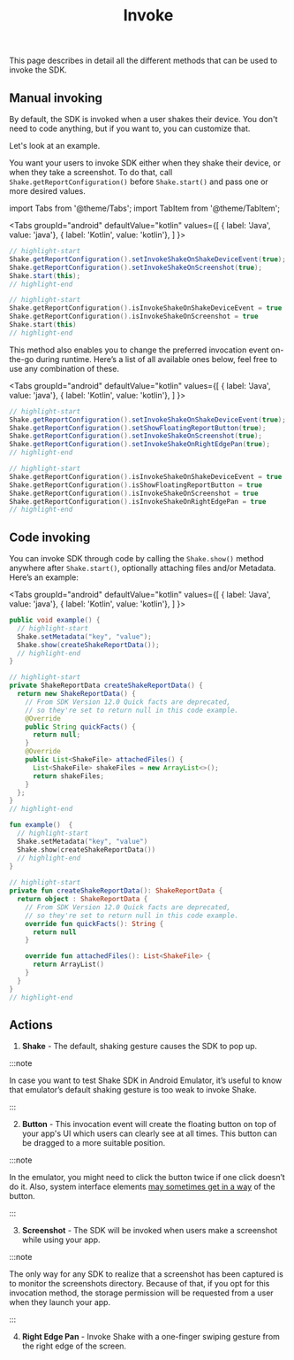 ﻿---
id: invoke
title: Invoke
---
This page describes in detail all the different methods that can be used to invoke the SDK.

## Manual invoking
By default, the SDK is invoked when a user shakes their device.
You don't need to code anything, but if you want to, you can customize that.

Let's look at an example.

You want your users to invoke SDK either when they shake their device, or when they take a screenshot. 
To do that, call `Shake.getReportConfiguration()` before `Shake.start()` and pass one or more desired values.

import Tabs from '@theme/Tabs';
import TabItem from '@theme/TabItem';

<Tabs
  groupId="android"
  defaultValue="kotlin"
  values={[
    { label: 'Java', value: 'java'},
    { label: 'Kotlin', value: 'kotlin'},
  ]
}>

<TabItem value="java">

```java title="App.java"
// highlight-start
Shake.getReportConfiguration().setInvokeShakeOnShakeDeviceEvent(true);
Shake.getReportConfiguration().setInvokeShakeOnScreenshot(true);
Shake.start(this);
// highlight-end
```

</TabItem>

<TabItem value="kotlin">

```kotlin title="App.kt"
// highlight-start
Shake.getReportConfiguration().isInvokeShakeOnShakeDeviceEvent = true
Shake.getReportConfiguration().isInvokeShakeOnScreenshot = true
Shake.start(this)
// highlight-end
```

</TabItem>
</Tabs>

This method also enables you to change the preferred invocation event on-the-go during runtime.
Here’s a list of all available ones below, feel free to use any combination of these.
 
<Tabs
  groupId="android"
  defaultValue="kotlin"
  values={[
    { label: 'Java', value: 'java'},
    { label: 'Kotlin', value: 'kotlin'},
  ]
}>

<TabItem value="java">

```java title="App.java"
// highlight-start
Shake.getReportConfiguration().setInvokeShakeOnShakeDeviceEvent(true);
Shake.getReportConfiguration().setShowFloatingReportButton(true);
Shake.getReportConfiguration().setInvokeShakeOnScreenshot(true);
Shake.getReportConfiguration().setInvokeShakeOnRightEdgePan(true);
// highlight-end
```

</TabItem>

<TabItem value="kotlin">

```kotlin title="App.kt"
// highlight-start
Shake.getReportConfiguration().isInvokeShakeOnShakeDeviceEvent = true
Shake.getReportConfiguration().isShowFloatingReportButton = true
Shake.getReportConfiguration().isInvokeShakeOnScreenshot = true
Shake.getReportConfiguration().isInvokeShakeOnRightEdgePan = true
// highlight-end
```

</TabItem>
</Tabs>

## Code invoking
You can invoke SDK through code by calling the `Shake.show()` method anywhere after `Shake.start()`, 
optionally attaching files and/or Metadata. Here’s an example:

<Tabs
  groupId="android"
  defaultValue="kotlin"
  values={[
    { label: 'Java', value: 'java'},
    { label: 'Kotlin', value: 'kotlin'},
  ]
}>

<TabItem value="java">

```java title="App.java"
public void example() {
  // highlight-start
  Shake.setMetadata("key", "value");
  Shake.show(createShakeReportData());
  // highlight-end
}

// highlight-start
private ShakeReportData createShakeReportData() {
  return new ShakeReportData() {
    // From SDK Version 12.0 Quick facts are deprecated,
    // so they're set to return null in this code example.
    @Override
    public String quickFacts() {
      return null;
    }
    @Override
    public List<ShakeFile> attachedFiles() {
      List<ShakeFile> shakeFiles = new ArrayList<>();
      return shakeFiles;
    }
  };
}
// highlight-end
```

</TabItem>

<TabItem value="kotlin">

```kotlin title="App.kt"
fun example()  {
  // highlight-start
  Shake.setMetadata("key", "value")
  Shake.show(createShakeReportData())
  // highlight-end
}
        
// highlight-start
private fun createShakeReportData(): ShakeReportData {
  return object : ShakeReportData {
    // From SDK Version 12.0 Quick facts are deprecated,
    // so they're set to return null in this code example.
    override fun quickFacts(): String {
      return null
    }

    override fun attachedFiles(): List<ShakeFile> {
      return ArrayList()
    }
  }
}
// highlight-end
```

</TabItem>
</Tabs>

## Actions
1. **Shake** - The default, shaking gesture causes the SDK to pop up.

:::note

In case you want to test Shake SDK in Android Emulator, it’s useful to know that emulator’s default shaking gesture is too weak to invoke Shake.

:::

2. **Button** - This invocation event will create the floating button on top of your app's UI which users can clearly see at all times. 
This button can be dragged to a more suitable position.

:::note

In the emulator, you might need to click the button twice if one click doesn’t do it.
Also, system interface elements [may sometimes get in a way](https://help.shakebugs.com/en/articles/3321805-the-report-a-bug-button-is-hidden-behind-an-interface-element) of the button.

:::

3. **Screenshot** - The SDK will be invoked when users make a screenshot while using your app.

:::note

The only way for any SDK to realize that a screenshot has been captured is to monitor the screenshots directory.
Because of that, if you opt for this invocation method, the storage permission will be requested from a user when they launch your app.

:::

4. **Right Edge Pan** - Invoke Shake with a one-finger swiping gesture from the right edge of the screen.
